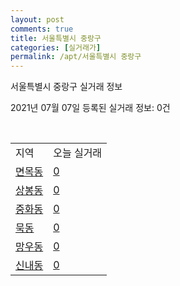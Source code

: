 ```yaml
---
layout: post
comments: true
title: 서울특별시 중랑구
categories: [실거래가]
permalink: /apt/서울특별시 중랑구
---
```


서울특별시 중랑구 실거래 정보

2021년 07월 07일 등록된 실거래 정보: 0건

<script type="text/javascript">
  google.charts.load('current', {'packages':['corechart']});
  google.charts.setOnLoadCallback(drawChart);

  function drawChart() {
    var data = google.visualization.arrayToDataTable([['거래일', '매매', '전월세', '전매'], ['20-07', 265, 361, 1], ['20-08', 167, 466, 0], ['20-09', 110, 354, 0], ['20-10', 169, 314, 0], ['20-11', 174, 377, 0], ['20-12', 215, 300, 0], ['21-01', 178, 337, 0], ['21-02', 163, 279, 0], ['21-03', 172, 326, 0], ['21-04', 115, 246, 0], ['21-05', 165, 262, 0], ['21-06', 91, 259, 1], ['21-07', 0, 15, 0]]);

    var options = {
      title: '최근 유형별 거래량 추이',
      legend: { position: 'bottom' }
    };

    var chart = new google.visualization.LineChart(document.getElementById('columnchart_material'));
    chart.draw(data, (options));
  }
</script>

<div id="columnchart_material" style="width: 95%; margin-left: -35px"></div>
<br>
<table class="sortable">
  <tr>
    <td>지역</td>
    <td>오늘 실거래</td>
  </tr>

  
  <tr class="item">
    <td><a href="서울특별시 중랑구 면목동">면목동</a></td>
    <td><a href="서울특별시 중랑구 면목동">0</a></td>
  </tr>
    

  <tr class="item">
    <td><a href="서울특별시 중랑구 상봉동">상봉동</a></td>
    <td><a href="서울특별시 중랑구 상봉동">0</a></td>
  </tr>
    

  <tr class="item">
    <td><a href="서울특별시 중랑구 중화동">중화동</a></td>
    <td><a href="서울특별시 중랑구 중화동">0</a></td>
  </tr>
    

  <tr class="item">
    <td><a href="서울특별시 중랑구 묵동">묵동</a></td>
    <td><a href="서울특별시 중랑구 묵동">0</a></td>
  </tr>
    

  <tr class="item">
    <td><a href="서울특별시 중랑구 망우동">망우동</a></td>
    <td><a href="서울특별시 중랑구 망우동">0</a></td>
  </tr>
    

  <tr class="item">
    <td><a href="서울특별시 중랑구 신내동">신내동</a></td>
    <td><a href="서울특별시 중랑구 신내동">0</a></td>
  </tr>
    


</table>


    